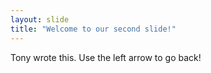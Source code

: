```yaml
---
layout: slide
title: "Welcome to our second slide!"
---
```

Tony wrote this.
Use the left arrow to go back!
